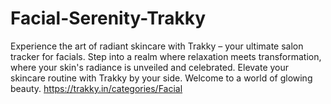 # Facial-Serenity-Trakky
Experience the art of radiant skincare with Trakky – your ultimate salon tracker for facials. Step into a realm where relaxation meets transformation, where your skin's radiance is unveiled and celebrated. Elevate your skincare routine with Trakky by your side. Welcome to a world of glowing beauty.  https://trakky.in/categories/Facial
